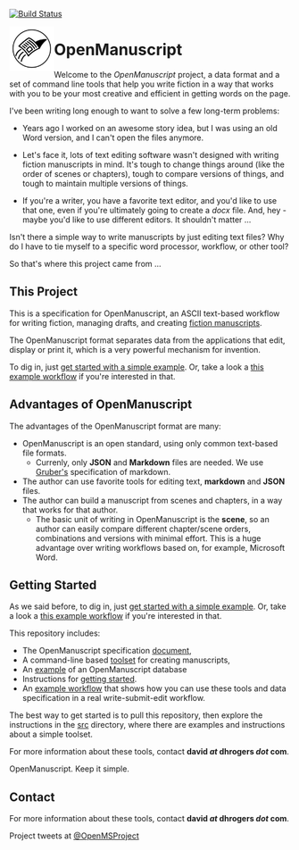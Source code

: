 [![Build Status](https://travis-ci.com/openmanuscript/openmanuscript.svg?branch=master)](https://travis-ci.com/openmanuscript/openmanuscript)

<img src="img/logo.png" width="80" align="left">

# OpenManuscript

Welcome to the *OpenManuscript* project, a data format and a set of command line
tools that help you write fiction in a way that works with you to be your most
creative and efficient in getting words on the page.

I've been writing long enough to want to solve a few long-term problems:

- Years ago I worked on an awesome story idea, but I was using an old Word
  version, and I can't open the files anymore.

- Let's face it, lots of text editing software wasn't designed with writing 
  fiction manuscripts in mind. It's tough to change things around (like the 
  order of scenes or chapters), tough to compare versions of things, and 
  tough to maintain multiple versions of things.

- If you're a writer, you have a favorite text editor, and you'd like to use
  that one, even if you're ultimately going to create a *docx* file. And, hey - 
  maybe you'd like to use different editors. It shouldn't matter ...

Isn't there a simple way to write manuscripts by just editing text files? Why do
I have to tie myself to a specific word processor, workflow, or other tool?

So that's where this project came from ...

## This Project

This is a specification for OpenManuscript, an ASCII text-based workflow for 
writing fiction, managing drafts, and creating 
[fiction manuscripts](https://www.shunn.net/format/story.html).

The OpenManuscript format separates data from the applications that edit,
display or print it, which is a very powerful mechanism for invention.

To dig in, just [get started with a simple example](getting_started.md). Or,
take a look a [this example workflow](workflow.md) if you're interested in that.

## Advantages of OpenManuscript

The advantages of the OpenManuscript format are many:

- OpenManuscript is an open standard, using only common text-based file formats.
  - Currenly, only **JSON** and **Markdown** files are needed. We use
    [Gruber's](https://daringfireball.net/projects/markdown/) specification of
    markdown.
- The author can use favorite tools for editing text, **markdown** and **JSON**
  files.
- The author can build a manuscript from scenes and chapters, in a way that
  works for that author.
  - The basic unit of writing in OpenManuscript is the **scene**, so an author
    can easily compare different chapter/scene orders, combinations and versions 
    with minimal effort. This is a huge advantage over writing workflows based on, 
    for example, Microsoft Word.


## Getting Started 

As we said before, to dig in, just [get started with a simple example](getting_started.md). Or,
take a look a [this example workflow](workflow.md) if you're interested in that.

This repository includes: 

- The OpenManuscript specification [document](spec/2-0.md), 
- A command-line based [toolset](src) for creating manuscripts, 
- An [example](example) of an OpenManuscript database 
- Instructions for [getting started](getting_started.md). 
- An [example workflow](workflow.md) that shows how you can use these
  tools and data specification in a real write-submit-edit workflow.

The best way to get started is to pull this repository, then explore the
instructions in the [src](src) directory, where there are examples and
instructions about a simple toolset.

For more information about these tools, contact **david *at* dhrogers *dot*
com**.

OpenManuscript. Keep it simple.

## Contact

For more information about these tools, contact **david *at* dhrogers *dot*
com**.

Project tweets at [@OpenMSProject](https://twitter.com/openmsproject)
